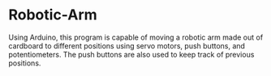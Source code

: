 # Robotic-Arm
Using Arduino, this program is capable of moving a robotic arm made out of cardboard to different positions using servo motors, push buttons, and potentiometers. The push buttons are also used to keep track of previous positions.
